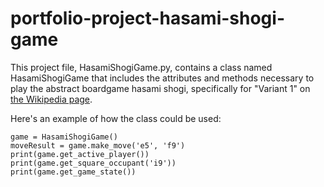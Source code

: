 # portfolio-project-hasami-shogi-game
This project file, HasamiShogiGame.py, contains a class named HasamiShogiGame that includes the attributes and methods necessary to play
the abstract boardgame hasami shogi, specifically for "Variant 1" on [the Wikipedia page](https://en.wikipedia.org/wiki/Hasami_shogi).

Here's an example of how the class could be used:
```
game = HasamiShogiGame()
moveResult = game.make_move('e5', 'f9')
print(game.get_active_player())
print(game.get_square_occupant('i9'))
print(game.get_game_state())
